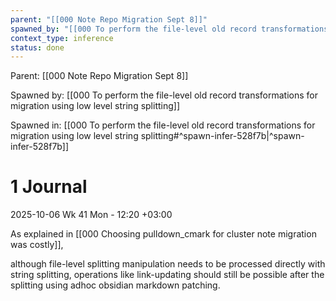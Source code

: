 ```yaml
---
parent: "[[000 Note Repo Migration Sept 8]]"
spawned_by: "[[000 To perform the file-level old record transformations for migration using low level string splitting]]"
context_type: inference
status: done
---
```


Parent: [[000 Note Repo Migration Sept 8]]

Spawned by: [[000 To perform the file-level old record transformations for migration using low level string splitting]]

Spawned in: [[000 To perform the file-level old record transformations for migration using low level string splitting#^spawn-infer-528f7b|^spawn-infer-528f7b]]

# 1 Journal

2025-10-06 Wk 41 Mon - 12:20 +03:00

As explained in [[000 Choosing pulldown_cmark for cluster note migration was costly]],

although file-level splitting manipulation needs to be processed directly with string splitting, operations like link-updating should still be possible after the splitting using adhoc obsidian markdown patching.